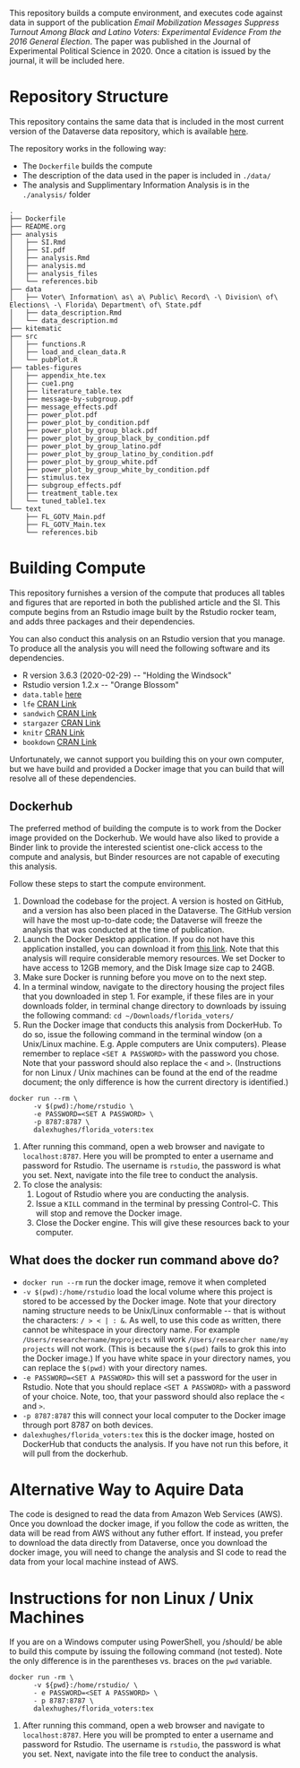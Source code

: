 This repository builds a compute environment, and executes code
against data in support of the publication _Email Mobilization
Messages Suppress Turnout Among Black and Latino Voters: Experimental
Evidence From the 2016 General Election_.  The paper was published in
the Journal of Experimental Political Science in 2020. Once a
citation is issued by the journal, it will be included here.

# Repository Structure
This repository contains the same data that is included in the most
current version of the Dataverse data repository, which is available
[here](http:dataverse.harvard.edu).

The repository works in the following way:

- The `Dockerfile` builds the compute
- The description of the data used in the paper is included in `./data/` 
- The analysis and Supplimentary Information Analysis is in the
  `./analysis/` folder 

```
.
├── Dockerfile
├── README.org
├── analysis
│   ├── SI.Rmd
│   ├── SI.pdf
│   ├── analysis.Rmd
│   ├── analysis.md
│   ├── analysis_files
│   └── references.bib
├── data
│   ├── Voter\ Information\ as\ a\ Public\ Record\ -\ Division\ of\ Elections\ -\ Florida\ Department\ of\ State.pdf
│   ├── data_description.Rmd
│   └── data_description.md
├── kitematic
├── src
│   ├── functions.R
│   ├── load_and_clean_data.R
│   └── pubPlot.R
├── tables-figures
│   ├── appendix_hte.tex
│   ├── cue1.png
│   ├── literature_table.tex
│   ├── message-by-subgroup.pdf
│   ├── message_effects.pdf
│   ├── power_plot.pdf
│   ├── power_plot_by_condition.pdf
│   ├── power_plot_by_group_black.pdf
│   ├── power_plot_by_group_black_by_condition.pdf
│   ├── power_plot_by_group_latino.pdf
│   ├── power_plot_by_group_latino_by_condition.pdf
│   ├── power_plot_by_group_white.pdf
│   ├── power_plot_by_group_white_by_condition.pdf
│   ├── stimulus.tex
│   ├── subgroup_effects.pdf
│   ├── treatment_table.tex
│   └── tuned_table1.tex
└── text
    ├── FL_GOTV_Main.pdf
    ├── FL_GOTV_Main.tex
    └── references.bib
```

# Building Compute

This repository furnishes a version of the compute that produces all
tables and figures that are reported in both the published article and
the SI. This compute begins from an Rstudio image built by the Rstudio
rocker team, and adds three packages and their dependencies.

You can also conduct this analysis on an Rstudio version that you
manage. To produce all the analysis you will need the following
software and its dependencies. 

- R version 3.6.3 (2020-02-29) -- "Holding the Windsock"
- Rstudio version 1.2.x -- "Orange Blossom" 
- `data.table` [here](https://github.com/Rdatatable/data.table/wiki)
- `lfe` [CRAN Link](https://cran.r-project.org/web/packages/lfe/index.html)
- `sandwich` [CRAN Link](https://cran.r-project.org/web/packages/sandwich/index.html)
- `stargazer` [CRAN Link](https://cran.r-project.org/web/packages/stargazer/index.html)
- `knitr` [CRAN Link](https://cran.r-project.org/web/packages/knitr/index.html)
- `bookdown` [CRAN Link](https://cran.r-project.org/web/packages/bookdown/index.html)

Unfortunately, we cannot support you building this on your own
computer, but we have build and provided a Docker image that you can
build that will resolve all of these dependencies. 

## Dockerhub 

The preferred method of building the compute is to work from the
Docker image provided on the Dockerhub. We would have also liked to
provide a Binder link to provide the interested scientist one-click
access to the compute and analysis, but Binder resources are not
capable of executing this analysis.

Follow these steps to start the compute environment.

1. Download the codebase for the project. A version is hosted on
   GitHub, and a version has also been placed in the Dataverse. The
   GitHub version will have the most up-to-date code; the Dataverse
   will freeze the analysis that was conducted at the time of
   publication.
2. Launch the Docker Desktop application. If you do not have this
   application installed, you can download it from [this link](https://www.docker.com). Note
   that this analysis will require considerable memory resources. We
   set Docker to have access to 12GB memory, and the Disk Image size
   cap to 24GB.
3. Make sure Docker is running before you move on to the next step.
4. In a terminal window, navigate to the directory housing the project
   files that you downloaded in step 1. For example, if these files
   are in your downloads folder, in terminal change directory to
   downloads by issuing the following command: `cd ~/Downloads/florida_voters/`
5. Run the Docker image that conducts this analysis from DockerHub. To
   do so, issue the following command in the terminal window (on a Unix/Linux
   machine. E.g. Apple computers are Unix computers). Please remember to replace `<SET A PASSWORD>` with the
   password you chose. Note that your password
   should also replace the `<` and `>`. (Instructions for non
   Linux / Unix machines can be found at the end of the readme
   document; the only difference is how the current directory is identified.)

```
docker run --rm \
      -v $(pwd):/home/rstudio \
      -e PASSWORD=<SET A PASSWORD> \
      -p 8787:8787 \
      dalexhughes/florida_voters:tex
```

1. After running this command, open a web browser and navigate to
   `localhost:8787`. Here you will be prompted to enter a username and
   password for Rstudio. The username is `rstudio`, the password is
   what you set. Next, navigate into the file tree to conduct the
   analysis.   
2. To close the analysis:
   1. Logout of Rstudio where you are conducting the analysis.
   2. Issue a `KILL` command in the terminal by pressing
      Control-C. This will stop and remove the Docker image.
   3. Close the Docker engine. This will give these resources back to
      your computer. 
      

## What does the docker run command above do? 

- `docker run --rm` run the docker image, remove it when completed
- `-v $(pwd):/home/rstudio` load the local volume where this project
  is stored to be accessed by the Docker image. Note that your
  directory naming structure needs to be Unix/Linux conformable --
  that is without the characters: `/ > < | : &`. As well, to use this
  code as written, there cannot be whitespace in your directory
  name. For example `/Users/researchername/myprojects` will work
  `/Users/researcher name/my projects` will not work.  (This is
  because the `$(pwd)` fails to grok this into the Docker image.) If
  you have white space in your directory names, you can replace the
  `$(pwd)` with your directory names.
- `-e PASSWORD=<SET A PASSWORD>` this will set a password for the user
  in Rstudio. Note that you should replace `<SET A PASSWORD>` with a
  password of your choice. Note, too, that your password should also
  replace the `<` and `>`.
- `-p 8787:8787` this will connect your local computer to the Docker
  image through port 8787 on both devices.
- `dalexhughes/florida_voters:tex` this is the docker image, hosted on
  DockerHub that conducts the analysis. If you have not run this
  before, it will pull from the dockerhub.

# Alternative Way to Aquire Data 
The code is designed to read the data from Amazon Web Services
(AWS). Once you download the docker image, if you follow the code as
written, the data will be read from AWS without any futher effort. If
instead, you prefer to download the data directly from Dataverse, once
you download the docker image, you will need to change the analysis
and SI code to read the data from your local machine instead of AWS.


# Instructions for non Linux / Unix Machines 
If you are on a Windows computer using PowerShell, you /should/ be
able to build this compute by issuing the following command (not
tested). Note the only difference is in the parentheses vs. braces on
the `pwd` variable. 

```
docker run -rm \ 
      -v ${pwd}:/home/rstudio/ \
      - e PASSWORD=<SET A PASSWORD> \
      - p 8787:8787 \
      dalexhughes/florida_voters:tex 
```
                    
1.  After running this command, open a web browser and navigate to
   `localhost:8787`. Here you will be prompted to enter a username and
   password for Rstudio. The username is `rstudio`, the password is
   what you set. Next, navigate into the file tree to conduct the analysis.   
